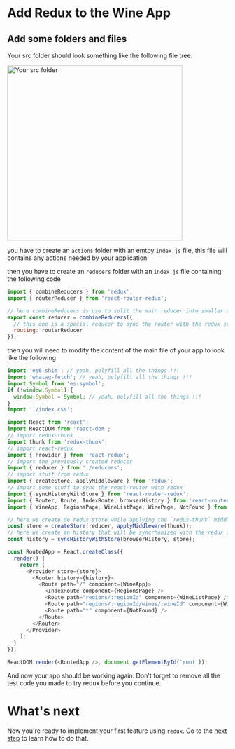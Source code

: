 # Add Redux to the Wine App

## Add some folders and files

Your src folder should look something like the following file tree.

<img src='https://github.com/react-bootcamp/react-103/raw/master/instructions/img/files.png' width='400' alt='Your src folder'>

you have to create an `actions` folder with an emtpy `index.js` file, this file will contains any actions needed by your application

then you have to create an `reducers` folder with an `index.js` file containing the following code

```javascript
import { combineReducers } from 'redux';
import { routerReducer } from 'react-router-redux';

// here combineReducers is use to split the main reducer into smaller ones
export const reducer = combineReducers({
  // this one is a special reducer to sync the router with the redux store
  routing: routerReducer
});
```

then you will need to modify the content of the main file of your app to look like the following

```javascript
import 'es6-shim'; // yeah, polyfill all the things !!!
import 'whatwg-fetch'; // yeah, polyfill all the things !!!
import Symbol from 'es-symbol';
if (!window.Symbol) {
  window.Symbol = Symbol; // yeah, polyfill all the things !!!
}
import './index.css';

import React from 'react';
import ReactDOM from 'react-dom';
// import redux-thunk
import thunk from 'redux-thunk';
// import react-redux
import { Provider } from 'react-redux';
// import the previously created reducer
import { reducer } from './reducers';
// import stuff from redux
import { createStore, applyMiddleware } from 'redux';
// import some stuff to sync the react-router with redux
import { syncHistoryWithStore } from 'react-router-redux';
import { Router, Route, IndexRoute, browserHistory } from 'react-router'
import { WineApp, RegionsPage, WineListPage, WinePage, NotFound } from './components';

// here we create de redux store while applying the `redux-thunk` middleware
const store = createStore(reducer, applyMiddleware(thunk));
// here we create an history that will be syncrhonized with the redux store
const history = syncHistoryWithStore(browserHistory, store);

const RoutedApp = React.createClass({
  render() {
    return (
      <Provider store={store}>
        <Router history={history}>
          <Route path="/" component={WineApp}>
            <IndexRoute component={RegionsPage} />
            <Route path="regions/:regionId" component={WineListPage} />
            <Route path="regions/:regionId/wines/:wineId" component={WinePage} />
            <Route path="*" component={NotFound} />
          </Route>
        </Router>
      </Provider>
    );
  }
});

ReactDOM.render(<RoutedApp />, document.getElementById('root'));
```

And now your app should be working again. Don't forget to remove all the test code you made to try redux before you continue.

# What's next

Now you're ready to implement your first feature using `redux`. Go to the [next step](./4-redux-regions.md) to learn how to do that.
